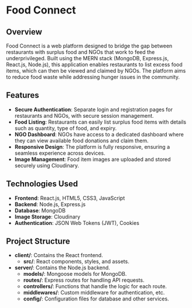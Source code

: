 # Food Connect

## Overview

Food Connect is a web platform designed to bridge the gap between restaurants with surplus food and NGOs that work to feed the underprivileged. Built using the MERN stack (MongoDB, Express.js, React.js, Node.js), this application enables restaurants to list excess food items, which can then be viewed and claimed by NGOs. The platform aims to reduce food waste while addressing hunger issues in the community.

## Features

- **Secure Authentication**: Separate login and registration pages for restaurants and NGOs, with secure session management.
- **Food Listing**: Restaurants can easily list surplus food items with details such as quantity, type of food, and expiry.
- **NGO Dashboard**: NGOs have access to a dedicated dashboard where they can view available food donations and claim them.
- **Responsive Design**: The platform is fully responsive, ensuring a seamless experience across devices.
- **Image Management**: Food item images are uploaded and stored securely using Cloudinary.

## Technologies Used

- **Frontend**: React.js, HTML5, CSS3, JavaScript
- **Backend**: Node.js, Express.js
- **Database**: MongoDB
- **Image Storage**: Cloudinary
- **Authentication**: JSON Web Tokens (JWT), Cookies


## Project Structure

- **client/**: Contains the React frontend.
  - **src/**: React components, styles, and assets.
- **server/**: Contains the Node.js backend.
  - **models/**: Mongoose models for MongoDB.
  - **routes/**: Express routes for handling API requests.
  - **controllers/**: Functions that handle the logic for each route.
  - **middlewares/**: Custom middleware for authentication, etc.
  - **config/**: Configuration files for database and other services.

